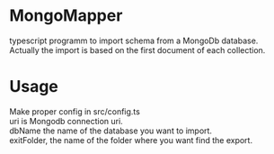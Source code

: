 # MongoMapper
typescript programm to import schema from a MongoDb database.  
Actually the import is based on the first document of each collection.  

# Usage
Make proper config in src/config.ts  
uri is Mongodb connection uri.  
dbName the name of the database you want to import.  
exitFolder, the name of the folder where you want find the export.  
